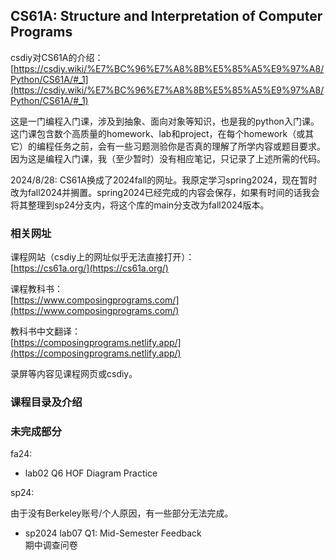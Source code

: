 ## CS61A: Structure and Interpretation of Computer Programs

csdiy对CS61A的介绍：  
[https://csdiy.wiki/%E7%BC%96%E7%A8%8B%E5%85%A5%E9%97%A8/Python/CS61A/#_1](https://csdiy.wiki/%E7%BC%96%E7%A8%8B%E5%85%A5%E9%97%A8/Python/CS61A/#_1)  

这是一门编程入门课，涉及到抽象、面向对象等知识，也是我的python入门课。这门课包含数个高质量的homework、lab和project，在每个homework（或其它）的编程任务之前，会有一些习题测验你是否真的理解了所学内容或题目要求。因为这是编程入门课，我（至少暂时）没有相应笔记，只记录了上述所需的代码。 

2024/8/28: CS61A换成了2024fall的网址。我原定学习spring2024，现在暂时改为fall2024并搁置。spring2024已经完成的内容会保存，如果有时间的话我会将其整理到sp24分支内，将这个库的main分支改为fall2024版本。

### 相关网址

课程网站（csdiy上的网址似乎无法直接打开）：  
[https://cs61a.org/](https://cs61a.org/)

课程教科书：  
[https://www.composingprograms.com/](https://www.composingprograms.com/)

教科书中文翻译：  
[https://composingprograms.netlify.app/](https://composingprograms.netlify.app/)

录屏等内容见课程网页或csdiy。  

### 课程目录及介绍

### 未完成部分

fa24:  

* lab02 Q6 HOF Diagram Practice


sp24:  

由于没有Berkeley账号/个人原因，有一些部分无法完成。

* sp2024 lab07 Q1: Mid-Semester Feedback  
  期中调查问卷